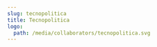 ```yaml
---
slug: tecnopolitica
title: Tecnopolitica
logo:
  path: /media/collaborators/tecnopolitica.svg
---
```

